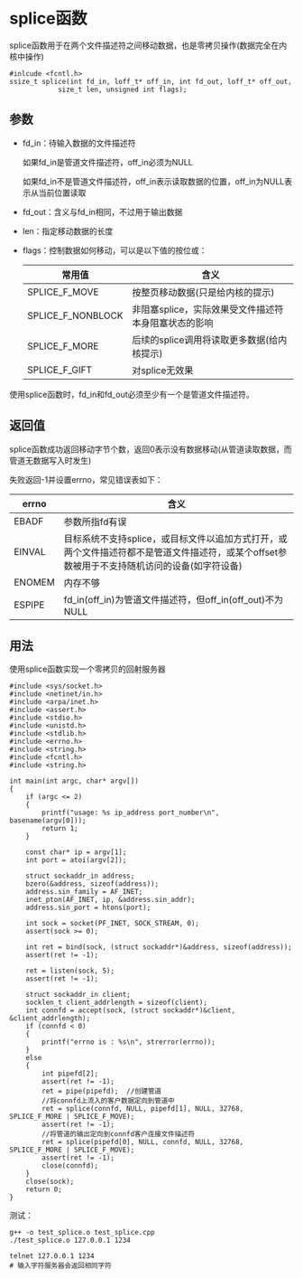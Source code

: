 # splice函数

splice函数用于在两个文件描述符之间移动数据，也是零拷贝操作(数据完全在内核中操作)

```
#inlcude <fcntl.h>
ssize_t splice(int fd_in, loff_t* off_in, int fd_out, loff_t* off_out, 
            size_t len, unsigned int flags);
```

## 参数

- fd_in：待输入数据的文件描述符

  如果fd_in是管道文件描述符，off_in必须为NULL
  
  如果fd_in不是管道文件描述符，off_in表示读取数据的位置，off_in为NULL表示从当前位置读取
  
- fd_out：含义与fd_in相同，不过用于输出数据
- len：指定移动数据的长度
- flags：控制数据如何移动，可以是以下值的按位或：
  
  | 常用值 | 含义 |
  | --- | --- |
  | SPLICE_F_MOVE | 按整页移动数据(只是给内核的提示) |
  | SPLICE_F_NONBLOCK | 非阻塞splice，实际效果受文件描述符本身阻塞状态的影响 |
  | SPLICE_F_MORE | 后续的splice调用将读取更多数据(给内核提示) |
  | SPLICE_F_GIFT | 对splice无效果 |
  
使用splice函数时，fd_in和fd_out必须至少有一个是管道文件描述符。

## 返回值

splice函数成功返回移动字节个数，返回0表示没有数据移动(从管道读取数据，而管道无数据写入时发生)

失败返回-1并设置errno，常见错误表如下：

| errno | 含义 |
| --- | --- |
| EBADF | 参数所指fd有误 |
| EINVAL | 目标系统不支持splice，或目标文件以追加方式打开，或两个文件描述符都不是管道文件描述符，或某个offset参数被用于不支持随机访问的设备(如字符设备) |
| ENOMEM | 内存不够 |
| ESPIPE | fd_in(off_in)为管道文件描述符，但off_in(off_out)不为NULL |

## 用法

使用splice函数实现一个零拷贝的回射服务器

```
#include <sys/socket.h>
#include <netinet/in.h>
#include <arpa/inet.h>
#include <assert.h>
#include <stdio.h>
#include <unistd.h>
#include <stdlib.h>
#include <errno.h>
#include <string.h>
#include <fcntl.h>
#include <string.h>

int main(int argc, char* argv[])
{
    if (argc <= 2)
    {
        printf("usage: %s ip_address port_number\n", basename(argv[0]));
        return 1;
    }

    const char* ip = argv[1];
    int port = atoi(argv[2]);

    struct sockaddr_in address;
    bzero(&address, sizeof(address));
    address.sin_family = AF_INET;
    inet_pton(AF_INET, ip, &address.sin_addr);
    address.sin_port = htons(port);

    int sock = socket(PF_INET, SOCK_STREAM, 0);
    assert(sock >= 0);

    int ret = bind(sock, (struct sockaddr*)&address, sizeof(address));
    assert(ret != -1);

    ret = listen(sock, 5);
    assert(ret != -1);

    struct sockaddr_in client;
    socklen_t client_addrlength = sizeof(client);
    int connfd = accept(sock, (struct sockaddr*)&client, &client_addrlength);
    if (connfd < 0)
    {
        printf("errno is : %s\n", strerror(errno));
    }
    else
    {
        int pipefd[2];
        assert(ret != -1);
        ret = pipe(pipefd);  //创建管道
        //将connfd上流入的客户数据定向到管道中
        ret = splice(connfd, NULL, pipefd[1], NULL, 32768, SPLICE_F_MORE | SPLICE_F_MOVE);
        assert(ret != -1);
        //将管道的输出定向到connfd客户连接文件描述符
        ret = splice(pipefd[0], NULL, connfd, NULL, 32768, SPLICE_F_MORE | SPLICE_F_MOVE);
        assert(ret != -1);
        close(connfd);
    }
    close(sock);
    return 0;
}
```

测试：

```
g++ -o test_splice.o test_splice.cpp
./test_splice.o 127.0.0.1 1234

telnet 127.0.0.1 1234
# 输入字符服务器会返回相同字符
```
